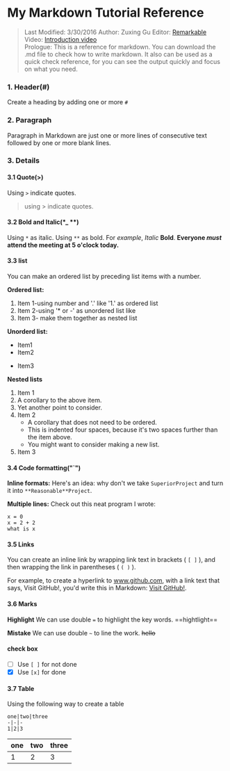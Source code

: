 # My Markdown Tutorial Reference
> Last Modified: 3/30/2016 
> Author: Zuxing Gu 
> Editor: [Remarkable](https://remarkableapp.github.io/)  
> Video: [Introduction video](https://www.youtube.com/watch?v=UpjAIcXti9s)  
> Prologue: This is  a reference for markdown. You can download the .md file to check how to write markdown. It also can be used as a quick check reference, for you can see the output quickly and focus on what you need.

### 1. Header(#)
Create a heading by adding one or more `#`

### 2. Paragraph
Paragraph in Markdown are just one or more lines of consecutive text followed by one or more blank lines.

### 3. Details
#### 3.1 Quote(>)
Using `>` indicate quotes.
> using > indicate quotes.

#### 3.2 Bold and Italic(*_ **)
Using `*` as italic. 
Using `**` as bold. For _example_,
*Italic* **Bold**. 
**Everyone _must_ attend the meeting at 5 o'clock today.**

#### 3.3 list
You can make an ordered list by preceding list items with a number.

**Ordered list:**

1. Item 1-using number and '.' like '1.' as ordered list
2. Item 2-using '* or -' as unordered list like
3. Item 3- make them together as nested list

**Unorderd list:**

- Item1
- Item2
* Item3

**Nested lists**

1. Item 1
  1. A corollary to the above item.
  2. Yet another point to consider.
2. Item 2
    * A corollary that does not need to be ordered.
    * This is indented four spaces, because it's two spaces further than the item above.
    * You might want to consider making a new list.
3. Item 3

#### 3.4 Code formatting("`")
**Inline formats:**
Here's an idea: why don't we take `SuperiorProject` and turn it into `**Reasonable**Project`.

**Multiple lines:**
Check out this neat program I wrote:
```
x = 0
x = 2 + 2
what is x
```

#### 3.5 Links
You can create an inline link by wrapping link text in brackets ( `[ ]` ), and then wrapping the link in parentheses ( `( )` ).

For example, to create a hyperlink to www.github.com, with a link text that says, Visit GitHub!, you'd write this in Markdown: [Visit GitHub!](https://www.github.com).

#### 3.6 Marks
**Highlight**
We can use double `=`  to highlight the key words.
==hightlight==

**Mistake**
We can use double `~` to line the work.
~~hello~~

#### check box
* [ ] Use `[ ]` for not done
* [x] Use `[x]` for done 

#### 3.7 Table
Using the following way to create a table
```
one|two|three
-|-|-
1|2|3
```
one|two|three
-|-|-
1|2|3

